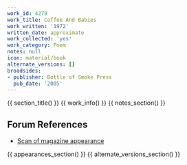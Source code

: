 ```yaml
---
work_id: 4279
work_title: Coffee And Babies
work_written: '1972'
written_date: approximate
work_collected: 'yes'
work_category: Poem
notes: null
icon: material/book
alternate_versions: []
broadsides:
- publisher: Bottle of Smoke Press
  pub_date: '2005'
---
```


{{ section_title() }}
{{ work_info() }}
{{ notes_section() }}
## Forum References
- [Scan of magazine appearance](https://bukowskiforum.com/threads/pebble-9-winter-1972-coffee-and-babies-differs-from-version-in-pleasures-of-the-damned.7316/)

{{ appearances_section() }}
{{ alternate_versions_section() }}